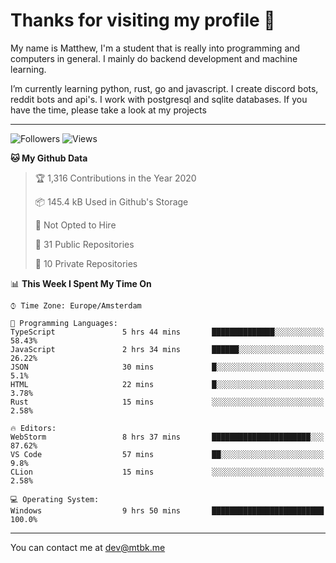 # Thanks for visiting my profile 👋
My name is Matthew, I'm a student that is really into programming and computers in general. I mainly do backend development and machine learning.

I’m currently learning python, rust, go and javascript. I create discord bots, reddit bots and api's. I work with postgresql and sqlite databases. If you have the time, please take a look at my projects


---
![Followers](https://img.shields.io/github/followers/DankDumpster?style=social)
![Views](https://komarev.com/ghpvc/?username=DankDumpster&style=flat-square&color=green)
<!--START_SECTION:waka-->
**🐱 My Github Data** 

> 🏆 1,316 Contributions in the Year 2020
 > 
> 📦 145.4 kB Used in Github's Storage 
 > 
> 🚫 Not Opted to Hire
 > 
> 📜 31 Public Repositories 
 > 
> 🔑 10 Private Repositories  
 > 
📊 **This Week I Spent My Time On** 

```text
⌚︎ Time Zone: Europe/Amsterdam

💬 Programming Languages: 
TypeScript               5 hrs 44 mins       ██████████████░░░░░░░░░░░   58.43% 
JavaScript               2 hrs 34 mins       ██████░░░░░░░░░░░░░░░░░░░   26.22% 
JSON                     30 mins             █░░░░░░░░░░░░░░░░░░░░░░░░   5.1% 
HTML                     22 mins             █░░░░░░░░░░░░░░░░░░░░░░░░   3.78% 
Rust                     15 mins             ░░░░░░░░░░░░░░░░░░░░░░░░░   2.58%

🔥 Editors: 
WebStorm                 8 hrs 37 mins       ██████████████████████░░░   87.62% 
VS Code                  57 mins             ██░░░░░░░░░░░░░░░░░░░░░░░   9.8% 
CLion                    15 mins             ░░░░░░░░░░░░░░░░░░░░░░░░░   2.58%

💻 Operating System: 
Windows                  9 hrs 50 mins       █████████████████████████   100.0%

```


<!--END_SECTION:waka-->
-------

You can contact me at dev@mtbk.me

